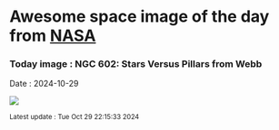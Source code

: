 
# Awesome space image of the day from [NASA](https://api.nasa.gov/)

### Today image : NGC 602: Stars Versus Pillars from Webb
Date : 2024-10-29

![](https://apod.nasa.gov/apod/image/2410/NGC602_Webb_960.jpg)

<small>Latest update : Tue Oct 29 22:15:33 2024</small>
        